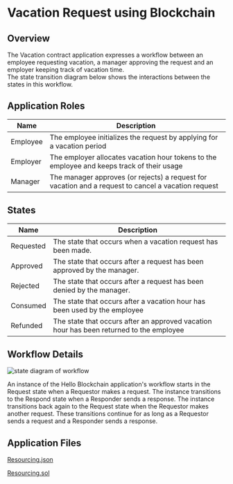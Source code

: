 Vacation Request using Blockchain
==================================

Overview
---------

The Vacation contract application expresses a workflow between an employee requesting vacation,
a manager approving the request and an employer keeping track of vacation time.  
The state transition diagram below shows the interactions between the states in this workflow. 

Application Roles 
------------------

| Name  |  Description |
|------------|-------------------------------------------------------------------------------------------|
| Employee  |  The employee initializes the request by applying for a vacation period                                 |
| Employer |  The employer allocates vacation hour tokens to the employee and keeps track of their usage | |
| Manager |  The manager approves (or rejects) a request for vacation and a request to cancel a vacation request |


States 
-------

| Name  |  Description |
|----------|-------------------------------------------------------------------------------------------|
| Requested  | The state that occurs when a vacation request has been made.  |
| Approved  | The state that occurs after a request has been approved by the manager.  |
| Rejected  | The state that occurs after a request has been denied by the manager.  |
| Consumed  | The state that occurs after a vacation hour has been used by the employee  |
| Refunded  | The state that occurs after an approved vacation hour has been returned to the employee  |
 

Workflow Details
----------------

![state diagram of workflow](media/5aba06dd9b98e017f7031946d0187fb7.png)
 
An instance of the Hello Blockchain application's workflow starts in the Request
state when a Requestor makes a request.  The instance transitions to the Respond
state when a Responder sends a response.  The instance transitions back again to
the Request state when the Requestor makes another request.  These transitions
continue for as long as a Requestor sends a request and a Responder sends a
response. 

Application Files
-----------------

[Resourcing.json](Resourcing.json)

[Resourcing.sol](Resourcing.sol)